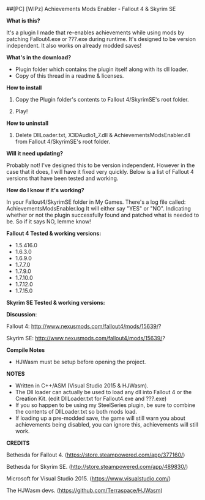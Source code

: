 ##[PC] [WIPz] Achievements Mods Enabler - Fallout 4 & Skyrim SE

**What is this?**

It's a plugin I made that re-enables achievements while using mods by patching Fallout4.exe or ???.exe during runtime.
It's designed to be version independent.
It also works on already modded saves!

**What's in the download?**

- Plugin folder which contains the plugin itself along with its dll loader.
- Copy of this thread in a readme & licenses.

**How to install**

1. Copy the Plugin folder's contents to Fallout 4/SkyrimSE's root folder.

2. Play!

**How to uninstall**

1. Delete DllLoader.txt, X3DAudio1_7.dll & AchievementsModsEnabler.dll from Fallout 4/SkyrimSE's root folder.

**Will it need updating?**

Probably not! I've designed this to be version independent.
However in the case that it does, I will have it fixed very quickly.
Below is a list of Fallout 4 versions that have been tested and working.

**How do I know if it's working?**

In your Fallout4/SkyrimSE folder in My Games. There's a log file called: AchievementsModsEnabler.log
It will either say "YES" or "NO". Indicating whether or not the plugin successfully found and patched what is needed to be.
So if it says NO, lemme know!

**Fallout 4 Tested & working versions:**

- 1.5.416.0
- 1.6.3.0
- 1.6.9.0
- 1.7.7.0
- 1.7.9.0
- 1.7.10.0
- 1.7.12.0
- 1.7.15.0

**Skyrim SE Tested & working versions:**

**Discussion**: 

Fallout 4: http://www.nexusmods.com/fallout4/mods/15639/?

Skyrim SE: http://www.nexusmods.com/fallout4/mods/15639/?

**Compile Notes**

- HJWasm must be setup before opening the project.

**NOTES**

- Written in C++/ASM (Visual Studio 2015 & HJWasm).
- The Dll loader can actually be used to load any dll into Fallout 4 or the Creation Kit. (edit DllLoader.txt for Fallout4.exe and ???.exe)
- If you so happen to be using my SteelSeries plugin, be sure to combine the contents of DllLoader.txt so both mods load.
- If loading up a pre-modded save, the game will still warn you about achievements being disabled, you can ignore this, achievements will still work.

**CREDITS**

Bethesda for Fallout 4. (https://store.steampowered.com/app/377160/)

Bethesda for Skyrim SE. (http://store.steampowered.com/app/489830/)

Microsoft for Visual Studio 2015. (https://www.visualstudio.com/)

The HJWasm devs. (https://github.com/Terraspace/HJWasm)
